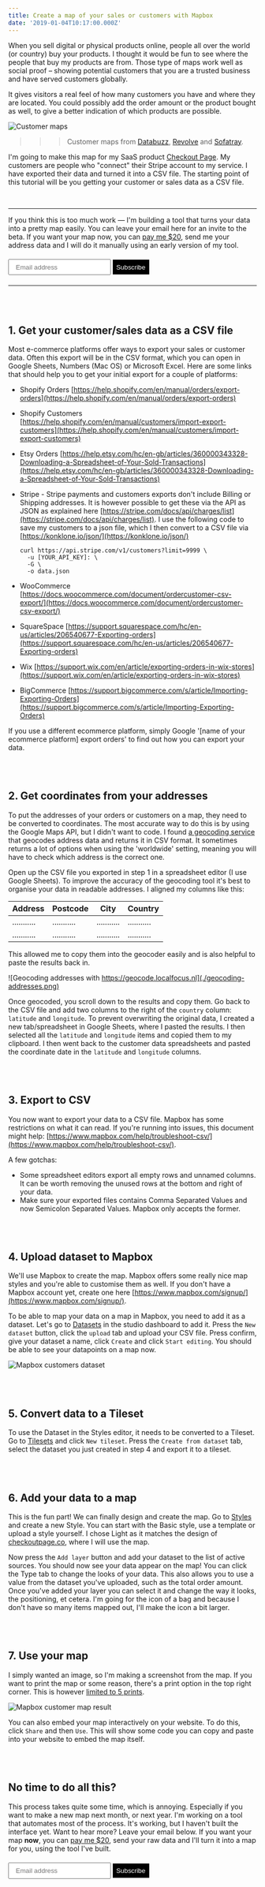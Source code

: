 ```yaml
---
title: Create a map of your sales or customers with Mapbox
date: '2019-01-04T10:17:00.000Z'
---
```


When you sell digital or physical products online, people all over the world (or country) buy your products. I thought it would be fun to see where the people that buy my products are from. Those type of maps work well as social proof – showing potential customers that you are a trusted business and have served customers globally.

It gives visitors a real feel of how many customers you have and where they are located. You could possibly add the order amount or the product bought as well, to give a better indication of which products are possible.

![Customer maps](./customer-maps.png)
> > > Customer maps from <a href="https://www.databuzz.com.au/mapping-our-customers/" target="blank">Databuzz</a>, <a href="https://www.revolvecamera.com/blogs/news/7070364-to-every-corner-of-the-globe" target="blank">Revolve</a> and <a href="https://sofatray.eu/blogs/news/what-to-expect" target="blank">Sofatray</a>.

I'm going to make this map for my SaaS product [Checkout Page](https://checkoutpage.co). My customers are people who "connect" their Stripe account to my service. I have exported their data and turned it into a CSV file. The starting point of this tutorial will be you getting your customer or sales data as a CSV file.

<br />

---

If you think this is too much work — I'm building a tool that turns your data into a pretty map easily. You can leave your email here for an invite to the beta. If you want your map now, you can <a href="https://checkoutpage.co/checkout/sanderfish/customer-data-map" target="blank">pay me $20</a>, send me your address data and I will do it manually using an early version of my tool.

<div id="mc_embed_signup">
  <form action="https://sanderfish.us15.list-manage.com/subscribe/post?u=623bafe9c5e3900424bab0840&amp;id=67448ab113" method="post" id="mc-embedded-subscribe-form" name="mc-embedded-subscribe-form" class="validate" target="_blank" novalidate>
    <div id="mc_embed_signup_scroll">
      <div class="mc-field-group">
        <input type="email" value="" name="EMAIL" class="required email" id="mce-EMAIL" placeholder="Email address" style="margin: 0.5em 0; padding: 0.5em 1em;">
        <input type="submit" value="Subscribe" name="subscribe" id="mc-embedded-subscribe" class="button" style="padding: 0.55em; background: black; color: white; border: none;">
      </div>
      <div id="mce-responses" class="clear">
        <div class="response" id="mce-error-response" style="display:none"></div>
        <div class="response" id="mce-success-response" style="display:none"></div>
      </div>    <!-- real people should not fill this in and expect good things - do not remove this or risk form bot signups-->
      <div style="position: absolute; left: -5000px;" aria-hidden="true"><input type="text" name="b_623bafe9c5e3900424bab0840_67448ab113" tabindex="-1" value=""></div>
    </div>
  </form>
</div>

---

<br />
<br />

## 1. Get your customer/sales data as a CSV file

Most e-commerce platforms offer ways to export your sales or customer data. Often this export will be in the CSV format, which you can open in Google Sheets, Numbers (Mac OS) or Microsoft Excel. Here are some links that should help you to get your initial export for a couple of platforms:

- Shopify Orders [https://help.shopify.com/en/manual/orders/export-orders](https://help.shopify.com/en/manual/orders/export-orders)
- Shopify Customers [https://help.shopify.com/en/manual/customers/import-export-customers](https://help.shopify.com/en/manual/customers/import-export-customers)
- Etsy Orders [https://help.etsy.com/hc/en-gb/articles/360000343328-Downloading-a-Spreadsheet-of-Your-Sold-Transactions](https://help.etsy.com/hc/en-gb/articles/360000343328-Downloading-a-Spreadsheet-of-Your-Sold-Transactions)
- Stripe - Stripe payments and customers exports don't include Billing or Shipping addresses. It is however possible to get these via the API as JSON as explained here [https://stripe.com/docs/api/charges/list](https://stripe.com/docs/api/charges/list). I use the following code to save my customers to a json file, which I then convert to a CSV file via [https://konklone.io/json/](https://konklone.io/json/)

  ```
  curl https://api.stripe.com/v1/customers?limit=9999 \
    -u [YOUR_API_KEY]: \
    -G \
    -o data.json
  ```

- WooCommerce [https://docs.woocommerce.com/document/ordercustomer-csv-export/](https://docs.woocommerce.com/document/ordercustomer-csv-export/)
- SquareSpace [https://support.squarespace.com/hc/en-us/articles/206540677-Exporting-orders](https://support.squarespace.com/hc/en-us/articles/206540677-Exporting-orders)
- Wix [https://support.wix.com/en/article/exporting-orders-in-wix-stores](https://support.wix.com/en/article/exporting-orders-in-wix-stores)
- BigCommerce [https://support.bigcommerce.com/s/article/Importing-Exporting-Orders](https://support.bigcommerce.com/s/article/Importing-Exporting-Orders)

If you use a different ecommerce platform, simply Google '[name of your ecommerce platform] export orders' to find out how you can export your data.

<br />
<br />

## 2. Get coordinates from your addresses

To put the addresses of your orders or customers on a map, they need to be converted to coordinates. The most accurate way to do this is by using the Google Maps API, but I didn't want to code. I found [a geocoding service](https://geocode.localfocus.nl/) that geocodes address data and returns it in CSV format. It sometimes returns a lot of options when using the 'worldwide' setting, meaning you will have to check which address is the correct one.

Open up the CSV file you exported in step 1 in a spreadsheet editor (I use Google Sheets). To improve the accuracy of the geocoding tool it's best to organise your data in readable addresses. I aligned my columns like this:

| Address     | Postcode    | City        | Country     |
| ----------- | ----------- | ----------- | ----------- |
| ........... | ........... | ........... | ........... |
| ........... | ........... | ........... | ........... |

This allowed me to copy them into the geocoder easily and is also helpful to paste the results back in.

![Geocoding addresses with https://geocode.localfocus.nl](./geocoding-addresses.png)

Once geocoded, you scroll down to the results and copy them. Go back to the CSV file and add two columns to the right of the `country` column: `latitude` and `longitude`. To prevent overwriting the original data, I created a new tab/spreadsheet in Google Sheets, where I pasted the results. I then selected all the `latitude` and `longitude` items and copied them to my clipboard. I then went back to the customer data spreadsheets and pasted the coordinate date in the `latitude` and `longitude` columns.

<br />
<br />

## 3. Export to CSV

You now want to export your data to a CSV file. Mapbox has some restrictions on what it can read. If you're running into issues, this document might help: [https://www.mapbox.com/help/troubleshoot-csv/](https://www.mapbox.com/help/troubleshoot-csv/).

A few gotchas:

- Some spreadsheet editors export all empty rows and unnamed columns. It can be worth removing the unused rows at the bottom and right of your data.
- Make sure your exported files contains Comma Separated Values and now Semicolon Separated Values. Mapbox only accepts the former.

<br />
<br />

## 4. Upload dataset to Mapbox

We'll use Mapbox to create the map. Mapbox offers some really nice map styles and you're able to customise them as well. If you don't have a Mapbox account yet, create one here [https://www.mapbox.com/signup/](https://www.mapbox.com/signup/).

To be able to map your data on a map in Mapbox, you need to add it as a dataset. Let's go to [Datasets](https://www.mapbox.com/studio/datasets/) in the studio dashboard to add it. Press the `New dataset` button, click the `upload` tab and upload your CSV file. Press confirm, give your dataset a name, click `Create` and click `Start editing`. You should be able to see your datapoints on a map now.

![Mapbox customers dataset](./mapbox-dataset-customers.png)

<br />
<br />

## 5. Convert data to a Tileset

To use the Dataset in the Styles editor, it needs to be converted to a Tileset. Go to [Tilesets](https://www.mapbox.com/studio/tilesets/) and click `New tileset`. Press the `Create from dataset` tab, select the dataset you just created in step 4 and export it to a tileset.

<br />
<br />

## 6. Add your data to a map

This is the fun part! We can finally design and create the map. Go to [Styles](https://www.mapbox.com/studio/) and create a new Style. You can start with the Basic style, use a template or upload a style yourself. I chose Light as it matches the design of [checkoutpage.co](checkoutpage.co), where I will use the map.

Now press the `Add layer` button and add your dataset to the list of active sources. You should now see your data appear on the map! You can click the Type tab to change the looks of your data. This also allows you to use a value from the dataset you've uploaded, such as the total order amount. Once you've added your layer you can select it and change the way it looks, the positioning, et cetera. I'm going for the icon of a bag and because I don't have so many items mapped out, I'll make the icon a bit larger.

<br />
<br />

## 7. Use your map

I simply wanted an image, so I'm making a screenshot from the map. If you want to print the map or some reason, there's a print option in the top right corner. This is however [limited to 5 prints](https://www.mapbox.com/help/how-static-maps-work/).

![Mapbox customer map result](./mapbox-map-result.png)

You can also embed your map interactively on your website. To do this, click `Share` and then `Use`. This will show some code you can copy and paste into your website to embed the map itself.

<br />
<br />

## No time to do all this?

This process takes quite some time, which is annoying. Especially if you want to make a new map next month, or next year. I'm working on a tool that automates most of the process. It's working, but I haven't built the interface yet. Want to hear more? Leave your email below. If you want your map **now**, you can <a href="https://checkoutpage.co/checkout/sanderfish/customer-data-map" target="blank">pay me $20</a>, send your raw data and I'll turn it into a map for you, using the tool I've built.
<br />
<div id="mc_embed_signup">
  <form action="https://sanderfish.us15.list-manage.com/subscribe/post?u=623bafe9c5e3900424bab0840&amp;id=67448ab113" method="post" id="mc-embedded-subscribe-form" name="mc-embedded-subscribe-form" class="validate" target="_blank" novalidate>
    <div id="mc_embed_signup_scroll">
      <div class="mc-field-group">
        <input type="email" value="" name="EMAIL" class="required email" id="mce-EMAIL" placeholder="Email address" style="margin: 0.5em 0; padding: 0.5em 1em;">
        <input type="submit" value="Subscribe" name="subscribe" id="mc-embedded-subscribe" class="button" style="padding: 0.55em; background: black; color: white; border: none;">
      </div>
      <div id="mce-responses" class="clear">
        <div class="response" id="mce-error-response" style="display:none"></div>
        <div class="response" id="mce-success-response" style="display:none"></div>
      </div>    <!-- real people should not fill this in and expect good things - do not remove this or risk form bot signups-->
      <div style="position: absolute; left: -5000px;" aria-hidden="true"><input type="text" name="b_623bafe9c5e3900424bab0840_67448ab113" tabindex="-1" value=""></div>
    </div>
  </form>
</div>

<br />

<!-- 
  todo:

  reduce image size
  add link to sign up form /payment at beginning
  deploy
  share in /r/Entrepreneur
  share on hackernews
  post on Medium (import)

-->